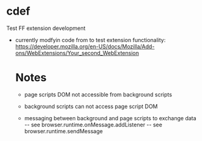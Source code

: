 # cdef
 Test FF extension development


- currently modfyin code from to test extension functionality:
  https://developer.mozilla.org/en-US/docs/Mozilla/Add-ons/WebExtensions/Your_second_WebExtension
    

  # Notes
  - page scripts DOM not accessible from background scripts
  
  - background scripts can not access page script DOM

  - messaging between background and page scripts to exchange data
  -- see browser.runtime.onMessage.addListener
  -- see browser.runtime.sendMessage
  